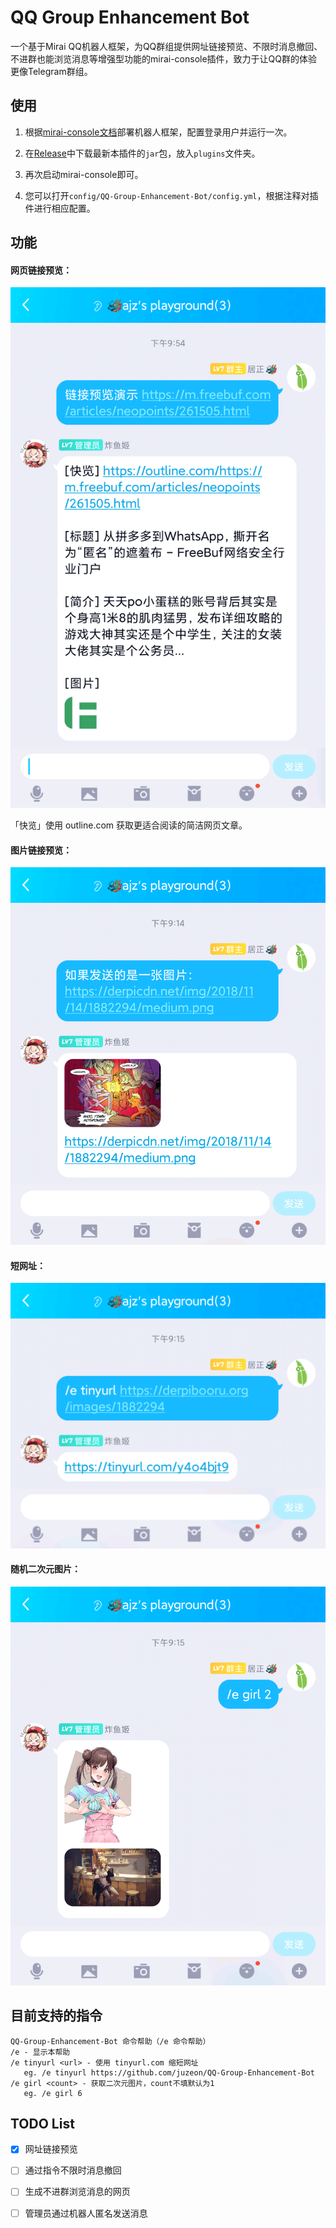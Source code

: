 # QQ Group Enhancement Bot

一个基于Mirai QQ机器人框架，为QQ群组提供网址链接预览、不限时消息撤回、不进群也能浏览消息等增强型功能的mirai-console插件，致力于让QQ群的体验更像Telegram群组。

## 使用

1. 根据[mirai-console文档](https://github.com/mamoe/mirai-console/)部署机器人框架，配置登录用户并运行一次。

2. 在[Release](https://github.com/juzeon/QQ-Group-Enhancement-Bot/releases)中下载最新本插件的`jar`包，放入`plugins`文件夹。
3. 再次启动mirai-console即可。
4. 您可以打开`config/QQ-Group-Enhancement-Bot/config.yml`，根据注释对插件进行相应配置。

## 功能

#### 网页链接预览：

![](images/1611323666500.png)

「快览」使用 outline.com 获取更适合阅读的简洁网页文章。

#### 图片链接预览：

![](images/1611323609487.png)

#### 短网址：

![](images/1611321386390.png)

#### 随机二次元图片：

![](images/1611321410498.png)

## 目前支持的指令

```
QQ-Group-Enhancement-Bot 命令帮助（/e 命令帮助）
/e - 显示本帮助
/e tinyurl <url> - 使用 tinyurl.com 缩短网址
   eg. /e tinyurl https://github.com/juzeon/QQ-Group-Enhancement-Bot
/e girl <count> - 获取二次元图片，count不填默认为1
   eg. /e girl 6
```

## TODO List

- [x] 网址链接预览
- [ ] 通过指令不限时消息撤回
- [ ] 生成不进群浏览消息的网页
- [ ] 管理员通过机器人匿名发送消息

